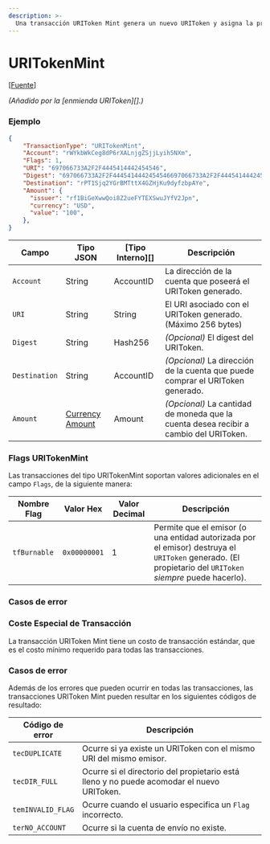 ```yaml
---
description: >-
  Una transacción URIToken Mint genera un nuevo URIToken y asigna la propiedad a la cuenta especificada. El URIToken representa un activo digital único que se puede utilizar en varias aplicaciones.
---
```


# URITokenMint

\[[Fuente](https://github.com/Xahau/xahaud/blob/dev/src/ripple/app/tx/impl/URIToken.cpp)]

_(Añadido por la \[enmienda URIToken]\[].)_

### Ejemplo

```json
{
    "TransactionType": "URITokenMint",
    "Account": "rWYkbWkCeg8dP6rXALnjgZSjjLyih5NXm",
    "Flags": 1,
    "URI": "697066733A2F2F4445414442454546",
    "Digest": "697066733A2F2F4445414442454546697066733A2F2F44454144424545467878",
    "Destination": "rPT1Sjq2YGrBMTttX4GZHjKu9dyfzbpAYe",
    "Amount": {
      "issuer": "rf1BiGeXwwQoi8Z2ueFYTEXSwuJYfV2Jpn",
      "currency": "USD",
      "value": "100",
    },
}
```



| Campo         | Tipo JSON                                                                                                                          | \[Tipo Interno]\[] | Descripción                                                                                    |
| ------------- | ---------------------------------------------------------------------------------------------------------------------------------- | ------------------- | ---------------------------------------------------------------------------------------------- |
| `Account`     | String                                                                                                                             | AccountID           | La dirección de la cuenta que poseerá el URIToken generado.                                  |
| `URI`         | String                                                                                                                             | String              | El URI asociado con el URIToken generado. (Máximo 256 bytes)                                    |
| `Digest`      | String                                                                                                                             | Hash256             | _(Opcional)_ El digest del URIToken.                                                       |
| `Destination` | String                                                                                                                             | AccountID           | _(Opcional)_ La dirección de la cuenta que puede comprar el URIToken generado.                      |
| `Amount`      | [Currency Amount](https://docs.xahau.network/technical/protocol-reference/data-types/currency-formats#specifying-currency-amounts) | Amount              | _(Opcional)_ La cantidad de moneda que la cuenta desea recibir a cambio del URIToken. |

### Flags URITokenMint

Las transacciones del tipo URITokenMint soportan valores adicionales en el campo `Flags`, de la siguiente manera:

| Nombre Flag    | Valor Hex    | Valor Decimal | Descripción                                                                                                                             |
| ------------ | ------------ | ------------- | --------------------------------------------------------------------------------------------------------------------------------------- |
| `tfBurnable` | `0x00000001` | 1             | Permite que el emisor (o una entidad autorizada por el emisor) destruya el `URIToken` generado. (El propietario del `URIToken` _siempre_ puede hacerlo). |

### Casos de error

### Coste Especial de Transacción

La transacción URIToken Mint tiene un costo de transacción estándar, que es el costo mínimo requerido para todas las transacciones.

### Casos de error

Además de los errores que pueden ocurrir en todas las transacciones, las transacciones URIToken Mint pueden resultar en los siguientes códigos de resultado:

| Código de error        | Descripción                                                                      |
| ----------------- | -------------------------------------------------------------------------------- |
| `tecDUPLICATE`    | Ocurre si ya existe un URIToken con el mismo URI del mismo emisor.  |
| `tecDIR_FULL`     | Ocurre si el directorio del propietario está lleno y no puede acomodar el nuevo URIToken. |
| `temINVALID_FLAG` | Ocurre cuando el usuario especifica un `Flag` incorrecto.                              |
| `terNO_ACCOUNT`   | Ocurre si la cuenta de envío no existe.                                    |
